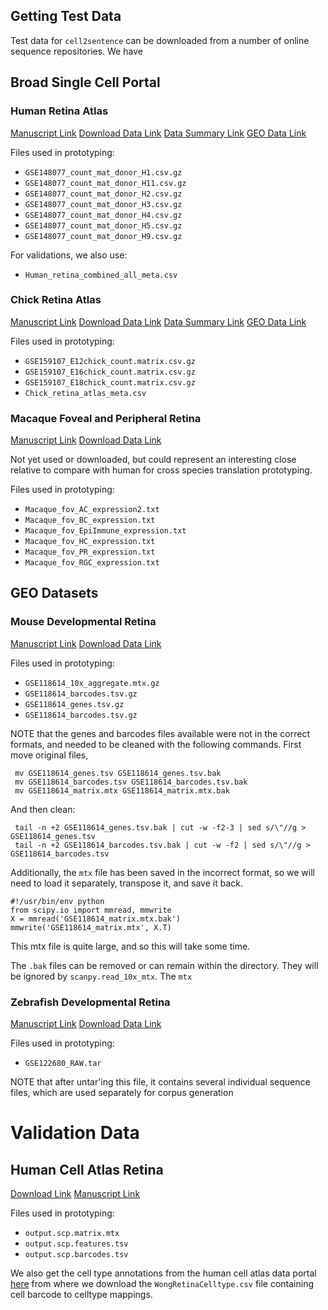 ## Getting Test Data

Test data for `cell2sentence` can be downloaded from a number of online
sequence repositories. We have 

## Broad Single Cell Portal
### Human Retina Atlas
[Manuscript Link](https://pubmed.ncbi.nlm.nih.gov/32555229/)
[Download Data Link](https://singlecell.broadinstitute.org/single_cell/study/SCP839/cell-atlas-of-the-human-fovea-and-peripheral-retina#study-download)
[Data Summary Link](https://singlecell.broadinstitute.org/single_cell/study/SCP839/cell-atlas-of-the-human-fovea-and-peripheral-retina#study-summary)
[GEO Data Link](https://www.ncbi.nlm.nih.gov/geo/query/acc.cgi?acc=GSE148077)

Files used in prototyping:
- `GSE148077_count_mat_donor_H1.csv.gz`
- `GSE148077_count_mat_donor_H11.csv.gz`
- `GSE148077_count_mat_donor_H2.csv.gz`
- `GSE148077_count_mat_donor_H3.csv.gz`
- `GSE148077_count_mat_donor_H4.csv.gz`
- `GSE148077_count_mat_donor_H5.csv.gz`
- `GSE148077_count_mat_donor_H9.csv.gz`

For validations, we also use:
- `Human_retina_combined_all_meta.csv`

### Chick Retina Atlas
[Manuscript Link](https://pubmed.ncbi.nlm.nih.gov/33393903/)
[Download Data Link](https://singlecell.broadinstitute.org/single_cell/study/SCP1159/a-cell-atlas-of-the-chick-retina-based-on-single-cell-transcriptomics#study-download)
[Data Summary Link](https://singlecell.broadinstitute.org/single_cell/study/SCP1159/a-cell-atlas-of-the-chick-retina-based-on-single-cell-transcriptomics#study-summary)
[GEO Data Link](https://www.ncbi.nlm.nih.gov/geo/query/acc.cgi?acc=GSE159107)

Files used in prototyping:
- `GSE159107_E12chick_count.matrix.csv.gz`
- `GSE159107_E16chick_count.matrix.csv.gz`
- `GSE159107_E18chick_count.matrix.csv.gz`
- `Chick_retina_atlas_meta.csv`

### Macaque Foveal and Peripheral Retina
[Manuscript Link](https://www.ncbi.nlm.nih.gov/pmc/articles/PMC6424338/)
[Download Data Link](https://singlecell.broadinstitute.org/single_cell/study/SCP212/molecular-specification-of-retinal-cell-types-underlying-central-and-peripheral-vision-in-primates#study-download)

Not yet used or downloaded, but could represent an interesting close relative to compare with human for
cross species translation prototyping.

Files used in prototyping:
- `Macaque_fov_AC_expression2.txt`
- `Macaque_fov_BC_expression.txt`
- `Macaque_fov_EpiImmune_expression.txt`
- `Macaque_fov_HC_expression.txt`
- `Macaque_fov_PR_expression.txt`
- `Macaque_fov_RGC_expression.txt`

## GEO Datasets
### Mouse Developmental Retina
[Manuscript Link](https://pubmed.ncbi.nlm.nih.gov/31128945/)
[Download Data Link](https://www.ncbi.nlm.nih.gov/geo/query/acc.cgi?acc=GSE118614)

Files used in prototyping:
- `GSE118614_10x_aggregate.mtx.gz`
- `GSE118614_barcodes.tsv.gz`
- `GSE118614_genes.tsv.gz`
- `GSE118614_barcodes.tsv.gz`

NOTE that the genes and barcodes files available were not in the correct
formats, and needed to be cleaned with the following commands.  First move
original files,

     mv GSE118614_genes.tsv GSE118614_genes.tsv.bak
     mv GSE118614_barcodes.tsv GSE118614_barcodes.tsv.bak
     mv GSE118614_matrix.mtx GSE118614_matrix.mtx.bak

And then clean:

     tail -n +2 GSE118614_genes.tsv.bak | cut -w -f2-3 | sed s/\"//g > GSE118614_genes.tsv
     tail -n +2 GSE118614_barcodes.tsv.bak | cut -w -f2 | sed s/\"//g > GSE118614_barcodes.tsv

Additionally, the `mtx` file has been saved in the incorrect format, so
we will need to load it separately, transpose it, and save it back.

    #!/usr/bin/env python
    from scipy.io import mmread, mmwrite
    X = mmread('GSE118614_matrix.mtx.bak')
    mmwrite('GSE118614_matrix.mtx', X.T)

This mtx file is quite large, and so this will take some time.


The `.bak` files can be removed or can remain within the directory. They
will be ignored by `scanpy.read_10x_mtx`.  The `mtx`

### Zebrafish Developmental Retina
[Manuscript Link](https://pubmed.ncbi.nlm.nih.gov/32467236/)
[Download Data Link](https://www.ncbi.nlm.nih.gov/geo/query/acc.cgi?acc=GSE122680)

Files used in prototyping:
- `GSE122680_RAW.tar`

NOTE that after untar'ing this file, it contains several individual sequence
files, which are used separately for corpus generation 

# Validation Data
## Human Cell Atlas Retina
[Download Link](https://singlecell.broadinstitute.org/single_cell/study/SCP737/hca-wongadultretina-retina-cumulus#study-download)
[Manuscript Link](https://www.embopress.org/doi/full/10.15252/embj.2018100811#:~:text=The%20transcriptome%20of%20human%20neural,cells%20or%20primary%20retinal%20cells.)

Files used in prototyping:
- `output.scp.matrix.mtx`
- `output.scp.features.tsv`
- `output.scp.barcodes.tsv`

We also get the cell type annotations from the human cell atlas data portal [here](https://data.humancellatlas.org/explore/projects/8185730f-4113-40d3-9cc3-929271784c2b/project-matrices)
from where we download the `WongRetinaCelltype.csv` file containing cell barcode to celltype mappings.


